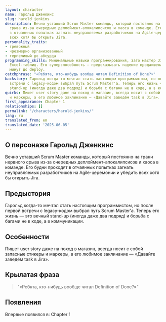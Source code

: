 ```yaml
---
layout: character
name: Гарольд Дженкинс
slug: harold_jenkins
description: Вечно уставший Scrum Master команды, который постоянно на грани нервного
  срыва из-за очередных деплоймент-апокалипсисов и хаоса в команде. Его будни проходят
  в отчаянных попытках загнать неуправляемых разработчиков на Agile-церемонии и убедить
  всех хотя бы открыть Jira.
personality_traits:
- тревожный
- чрезмерно организованный
- терпеливый до абсурда
programming_skills: Минимальные навыки программирования, зато мастер Jira-fu и волшебник
  Excel-таблиц. Его суперспособность — предсказывать падение продакшена за несколько
  минут до deploy.
catchphrase: "«Ребята, кто-нибудь вообще читал Definition of Done?»"
backstory: Гарольд когда-то мечтал стать настоящим программистом, но после первой
  встречи с legacy-кодом выбрал путь Scrum Master'а. Теперь его жизнь — это вечный
  stand-up (иногда даже два подряд) и борьба с багами не в коде, а в коммуникации.
quirks: Пишет user story даже на поход в магазин, всегда носит с собой запасные стикеры
  и маркеры, а его любимое заклинание — «Давайте заведём task в Jira».
first_appearance: Chapter 1
relationships: []
permalink: "/characters/harold-jenkins/"
lang: ru
translated_from: en
translated_date: '2025-06-05'
---
```


## О персонаже Гарольд Дженкинс

Вечно уставший Scrum Master команды, который постоянно на грани нервного срыва из-за очередных деплоймент-апокалипсисов и хаоса в команде. Его будни проходят в отчаянных попытках загнать неуправляемых разработчиков на Agile-церемонии и убедить всех хотя бы открыть Jira.

## Предыстория

Гарольд когда-то мечтал стать настоящим программистом, но после первой встречи с legacy-кодом выбрал путь Scrum Master'а. Теперь его жизнь — это вечный stand-up (иногда даже два подряд) и борьба с багами не в коде, а в коммуникации.

## Особенности

Пишет user story даже на поход в магазин, всегда носит с собой запасные стикеры и маркеры, а его любимое заклинание — «Давайте заведём task в Jira».

## Крылатая фраза

> "«Ребята, кто-нибудь вообще читал Definition of Done?»"

## Появления

Впервые появился в: Chapter 1

<!-- Chapter appearances will be tracked automatically -->
